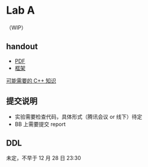 # Lab A

（WIP）

## handout

- [PDF](/pdf/LAB_A.pdf)
- [框架](/LAB_A_Attachment.zip)

[可能需要的 C++ 知识](/resource/cpp.html)

## 提交说明

- 实验需要检查代码，具体形式（腾讯会议 or 线下）待定
- BB 上需要提交 report

## DDL

未定，不早于 12 月 28 日 23:30

